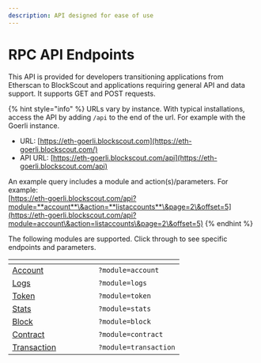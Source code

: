 ```yaml
---
description: API designed for ease of use
---
```


# RPC API Endpoints

This API is provided for developers transitioning applications from Etherscan to BlockScout and applications requiring general API and data support. It supports GET and POST requests.&#x20;

{% hint style="info" %}
URLs vary by instance. With typical installations, access the API by adding `/api` to the end of the url. For example with the Goerli instance.

* URL: [https://eth-goerli.blockscout.com](https://eth-goerli.blockscout.com/)
* API URL: [https://eth-goerli.blockscout.com/api](https://eth-goerli.blockscout.com/api)

An example query includes a module and action(s)/parameters. For example: \
[https://eth-goerli.blockscout.com/api?module=**account**\&action=**listaccounts**\&page=2\&offset=5](https://eth-goerli.blockscout.com/api?module=account\&action=listaccounts\&page=2\&offset=5)
{% endhint %}

The following modules are supported. Click through to see specific endpoints and parameters.

<table data-header-hidden><thead><tr><th width="158"></th><th></th></tr></thead><tbody><tr><td><a href="account.md">Account</a></td><td><code>?module=account</code></td></tr><tr><td><a href="logs.md">Logs</a></td><td><code>?module=logs</code></td></tr><tr><td><a href="token.md">Token</a></td><td><code>?module=token</code></td></tr><tr><td><a href="stats.md">Stats</a></td><td><code>?module=stats</code></td></tr><tr><td><a href="block.md">Block</a></td><td><code>?module=block</code></td></tr><tr><td><a href="contract.md">Contract</a></td><td><code>?module=contract</code></td></tr><tr><td><a href="transaction.md">Transaction</a></td><td><code>?module=transaction</code></td></tr></tbody></table>

